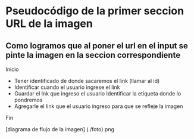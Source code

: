 # Pseudocódigo de la primer seccion URL de la imagen

## Como logramos que al poner el url en el input se pinte la imagen en la seccion correspondiente

 Inicio
- Tener identificado de donde sacaremos el link (llamar al id)
- Identificar cuando el usuario ingrese el link
- Guardar el lnk que ingreso el usuario
Identificar la etiqueta donde lo pondremos
- Agregarle el link que el usuario ingreso para que se refleje la imagen

Fin

[diagrama de flujo de la imagen] (./foto) png 